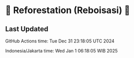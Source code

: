 
# 🌳 Reforestation (Reboisasi) 🌲

## Last Updated

GitHub Actions time: Tue Dec 31 23:18:05 UTC 2024

Indonesia/Jakarta time: Wed Jan  1 06:18:05 WIB 2025
